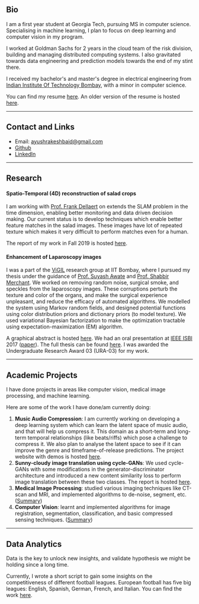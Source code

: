 ## Bio

I am a first year student at Georgia Tech, pursuing MS in computer science. Specialising in machine learning, I plan to focus on deep learning and computer vision in my program.

I worked at Goldman Sachs for 2 years in the cloud team of the risk division, building and managing distributed computing systems. I also gravitated towards data engineering and prediction models towards the end of my stint there.

I received my bachelor's and master's degree in electrical engineering from [Indian Institute Of Technology Bombay](https://www.iitb.ac.in/), with a minor in computer science.

You can find my resume [here](https://gtvault-my.sharepoint.com/:b:/g/personal/abaid9_gatech_edu/ER1MfPjk48JJnJHMbtemtGgBIkeOx69g9QuA9vl6L1nojg?e=BjYBfW). An older version of the resume is hosted [here](https://ayushbaid.github.io/resume/cv_long.pdf).

<hr>

## Contact and Links

* Email: [ayushrakeshbaid@gmail.com](mailto:ayushrakeshbaid@gmail.com)
* [Github](https://github.com/ayushbaid)
* [LinkedIn](https://linkedin.com/in/ayushrb)

<hr>

## Research

#### Spatio-Temporal (4D) reconstruction of salad crops

I am working with [Prof. Frank Dellaert](https://www.cc.gatech.edu/~dellaert/FrankDellaert/Frank_Dellaert/Frank_Dellaert.html) on extends the SLAM problem in the time dimension, enabling better monitoring and data driven decision making.  Our current status is to develop techniques which enable better feature matches in the salad images. These images have lot of repeated texture which makes it very difficult to perform matches even for a human.

The report of my work in Fall 2019 is hosted [here](./reports/SP_fall19_report.pdf).



#### Enhancement of Laparoscopy images

I was a part of the [ViGIL](https://www.cse.iitb.ac.in/graphics/doku.php?id=start) research group at IIT Bombay, where I pursued my thesis under the guidance of  [Prof. Suyash Awate](https://www.cse.iitb.ac.in/~suyash/) and [Prof. Shabbir Merchant](https://www.ee.iitb.ac.in/wiki/faculty/merchant/). We worked on removing random noise, surgical smoke, and speckles from the laparoscopy images. These corruptions perturb the texture and color of the organs, and make the surgical experience unpleasant, and reduce the efficacy of automated algorithms. We modelled the system using Markov random fields, and designed potential functions using color distribution priors and dictionary priors (to model texture). We used variational Bayesian factorization to make the optimization tractable using expectation-maximization (EM) algorithm. 

A graphical abstract is hosted [here](./iitb_thesis/Graphical_abstract.pdf). We had an oral presentation at [IEEE ISBI](https://biomedicalimaging.org/2019/) 2017 ([paper](https://ieeexplore.ieee.org/abstract/document/7950623)). The full thesis can be found [here](./iitb_thesis/thesis.pdf). I was awarded the Undergraduate Research Award 03 (URA-03) for my work.

<hr>

## Academic Projects

I have done projects in areas like computer vision, medical image processing, and machine learning.

Here are some of the work I have done/am currently doing:
1. **Music Audio Compression**: I am currently working on developing a deep learning system which can learn the latent space of music audio, and that will help us compress it. This domain as a short-term and long-term temporal relationships (like beats/riffs) which pose a challenge to compress it. We also plan to analyse the latent space to see if it can improve the genre and timeframe-of-release predictions. The project website with demos is hosted [here](https://pgrady3.github.io/music-compression-web/).
2. **Sunny-cloudy image translation using cycle-GANs**: We used cycle-GANs with some modifications in the generator-discriminator architecture and introduced a new content similarity loss to perform image translation between these two classes. The report is hosted [here](./reports/cycle-gans.pdf). 
3. **Medical Image Processing**: studied various imaging techniques like CT-scan and MRI, and implemented algorithms to de-noise, segment, etc. ([Summary](https://ayushbaid.github.io/mip_iitb/))
4. **Computer Vision**: learnt and implemented algorithms for image registration, segmentation, classification, and basic compressed sensing techniques. ([Summary](https://ayushbaid.github.io/cv_iitb/))

<hr>

## Data Analytics

Data is the key to unlock new insights, and validate hypothesis we might be holding since a long time.

Currently, I wrote a short script to gain some insights on the competitiveness of different football leagues.  European football has five big leagues: English, Spanish, German, French, and Italian. You can find the work [here](https://ayushbaid.github.io/football_stats).



